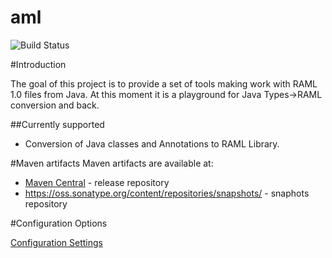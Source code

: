 # aml

![Build Status](https://api.travis-ci.org/OnPositive/aml.svg)

#Introduction

The goal of this project is to provide a set of tools making work with RAML 1.0 files from Java. At this moment it is a playground for Java Types->RAML conversion and back.

##Currently supported

* Conversion of Java classes and Annotations to RAML Library.


#Maven artifacts
Maven artifacts are available at:
 - [Maven Central](http://search.maven.org/#search|ga|1|com.onpositive.aml) - release repository
 - https://oss.sonatype.org/content/repositories/snapshots/ - snaphots repository

#Configuration Options

[Configuration Settings](https://github.com/OnPositive/aml/blob/master/org.aml.java2ramlMaven/README.md)
 
